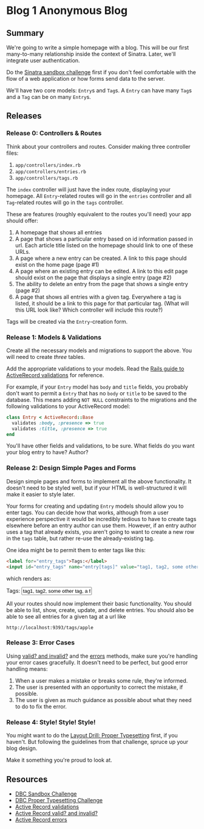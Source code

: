 # Blog 1 Anonymous Blog

## Summary

We're going to write a simple homepage with a blog.  This will be our first
many-to-many relationship inside the context of Sinatra.  Later, we'll
integrate user authentication.

Do the [Sinatra sandbox challenge][sandbox challenge] first if you don't feel
comfortable with the flow of a web application or how forms send data to the
server.

We'll have two core models: `Entry`s and `Tag`s.  A `Entry` can have many `Tag`s
and a `Tag` can be on many `Entry`s.

## Releases

### Release 0: Controllers &amp; Routes

Think about your controllers and routes.  Consider making three controller files:

1. `app/controllers/index.rb`
2. `app/controllers/entries.rb`
3. `app/controllers/tags.rb`

The `index` controller will just have the index route, displaying your
homepage.  All `Entry`-related routes will go in the `entries` controller and all
`Tag`-related routes will go in the `tags` controller.

These are features (roughly equivalent to the routes you'll need) your app should offer:

1. A homepage that shows all entries
2. A page that shows a particular entry based on id information passed in url. Each article title listed on the homepage should link to one of these URLs.
3. A page where a new entry can be created.  A link to this page should exist on the home page (page #1)
4. A page where an existing entry can be edited. A link to this edit page should exist on the page that displays a single entry (page #2)
5. The ability to delete an entry from the page that shows a single entry (page #2)
6. A page that shows all entries with a given tag. Everywhere a tag is listed, it should be a link to this page for that particular tag.  (What will this URL look like? Which controller will include this route?)

Tags will be created via the `Entry`-creation form.

### Release 1: Models &amp; Validations

Create all the necessary models and migrations to support the above. You will need to create _three_ tables.

Add the appropriate validations to your models.  Read the [Rails guide to
ActiveRecord validations][AR validations] for reference.

For example, if your `Entry` model has `body` and `title` fields, you probably
don't want to permit a `Entry` that has no `body` or `title` to be saved to the
database.  This means adding `NOT NULL` constraints to the migrations and the
following validations to your ActiveRecord model:

```ruby
class Entry < ActiveRecord::Base
  validates :body, :presence => true
  validates :title, :presence => true
end
```

You'll have other fields and validations, to be sure.  What fields do you want your blog entry to have?  Author?

### Release 2: Design Simple Pages and Forms

Design simple pages and forms to implement all the above functionality.  It
doesn't need to be styled well, but if your HTML is well-structured it will
make it easier to style later.

Your forms for creating and updating `Entry` models should allow you to enter
tags.  You can decide how that works, although from a user experience
perspective it would be incredibly tedious to have to create tags elsewhere
before an entry author can use them.  However, if an entry author uses a tag that
already exists, you aren't going to want to create a new row in the `tags`
table, but rather re-use the already-existing tag.

One idea might be to permit them to enter tags like this:

```html
<label for="entry_tags">Tags:</label>
<input id="entry_tags" name="entry[tags]" value="tag1, tag2, some other tag, a fourth tag">
```

which renders as:

<label for="entry_tags">Tags:</label>
<input id="entry_tags" name="entry[tags]" value="tag1, tag2, some other tag, a fourth tag" class="span4">

All your routes should now implement their basic functionality.  You should be
able to list, show, create, update, and delete entries.  You should also be able
to see all entries for a given tag at a url like

```text
http://localhost:9393/tags/apple
```

### Release 3: Error Cases

Using [valid? and invalid?][valid_invalid] and the [errors][errors] methods,
make sure you're handling your error cases gracefully.  It doesn't need to be
perfect, but good error handling means:

1. When a user makes a mistake or breaks some rule, they're informed.
2. The user is presented with an opportunity to correct the mistake, if possible.
3. The user is given as much guidance as possible about what they need to do to fix the error.

### Release 4: Style!  Style!  Style!

You might want to do the [Layout Drill: Proper Typesetting][proper formatting challenge]
first, if you haven't.  But following the guidelines from that
challenge, spruce up your blog design.

Make it something you're proud to look at.

## Resources

* [DBC Sandbox Challenge][sandbox challenge]
* [DBC Proper Typesetting Challenge][proper formatting challenge]
* [Active Record validations][AR validations]
* [Active Record valid? and invalid?][valid_invalid]
* [Active Record errors][errors]


[sandbox challenge]: ../../../sinatra-sandbox-challenge
[proper formatting challenge]: ../../../layout-drill-proper-typesetting-challenge
[AR validations]: http://guides.rubyonrails.org/active_record_callbacks.html
[valid_invalid]: http://guides.rubyonrails.org/active_record_validations.html#valid-questionmark-and-invalid-questionmark
[errors]: http://guides.rubyonrails.org/active_record_validations.html#working-with-validation-errors
